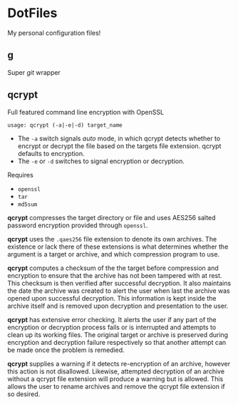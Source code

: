 # DotFiles
My personal configuration files!

## g
Super *git* wrapper


## qcrypt
Full featured command line encryption with OpenSSL

`usage: qcrypt (-a|-e|-d) target_name`
- The `-a` switch signals *auto* mode, in which qcrypt detects whether to
  encrypt or decrypt the file based on the targets file extension. qcrypt
  defaults to encryption.
- The `-e` or `-d` switches to signal encryption or decryption.

Requires
- `openssl`
- `tar`
- `md5sum`

**qcrypt** compresses the target directory or file and uses AES256 salted
password encryption provided through `openssl`.

**qcrypt** uses the `.qaes256` file extension to denote its own archives. The
existence or lack there of these extensions is what determines whether the
argument is a target or archive, and which compression program to use.

**qcrypt** computes a checksum of the the target before compression and
encryption to ensure that the archive has not been tampered with at rest. This
checksum is then verified after successful decryption. It also maintains the
date the archive was created to alert the user when last the archive was opened
upon successful decryption. This information is kept inside the archive itself
and is removed upon decryption and presentation to the user. 

**qcrypt** has extensive error checking. It alerts the user if any part of the
encryption or decryption process fails or is interrupted and attempts to clean
up its working files. The original target or archive is preserved during
encryption and decryption failure respectively so that another attempt can be
made once the problem is remedied.

**qcrypt** supplies a warning if it detects re-encryption of an archive,
however this action is not disallowed. Likewise, attempted decryption of an
archive without a qcrypt file extension will produce a warning but is allowed.
This allows the user to rename archives and remove the qcrypt file extension if
so desired. 
